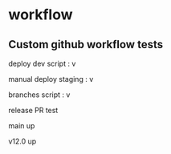 # workflow

## Custom github workflow tests


deploy dev script : v

manual deploy staging : v

branches script : v

release PR test

main up

v12.0 up
